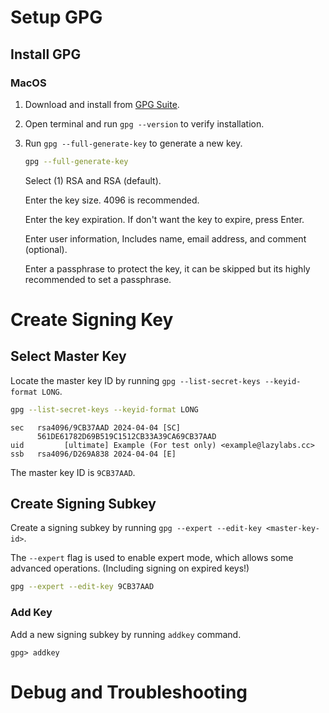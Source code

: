 # Setup GPG
## Install GPG
### MacOS
1. Download and install from [GPG Suite](https://gpgtools.org).
2. Open terminal and run `gpg --version` to verify installation.
3. Run `gpg --full-generate-key` to generate a new key.
    ```bash
    gpg --full-generate-key
    ```
    Select (1) RSA and RSA (default).
    
    Enter the key size. 4096 is recommended.

    Enter the key expiration. If don't want the key to expire, press Enter.

    Enter user information, Includes name, email address, and comment (optional).

    Enter a passphrase to protect the key, it can be skipped but its highly recommended to set a passphrase.
# Create Signing Key
## Select Master Key
Locate the master key ID by running `gpg --list-secret-keys --keyid-format LONG`.
```bash
gpg --list-secret-keys --keyid-format LONG
```
```plaintext
sec   rsa4096/9CB37AAD 2024-04-04 [SC]
      561DE61782D69B519C1512CB33A39CA69CB37AAD
uid         [ultimate] Example (For test only) <example@lazylabs.cc>
ssb   rsa4096/D269A838 2024-04-04 [E]
```
The master key ID is `9CB37AAD`.

## Create Signing Subkey
Create a signing subkey by running `gpg --expert --edit-key <master-key-id>`.

The `--expert` flag is used to enable expert mode, which allows some advanced operations. (Including signing on expired keys!)

```bash
gpg --expert --edit-key 9CB37AAD
```

### Add Key
Add a new signing subkey by running `addkey` command.

```plaintext
gpg> addkey
```


# Debug and Troubleshooting